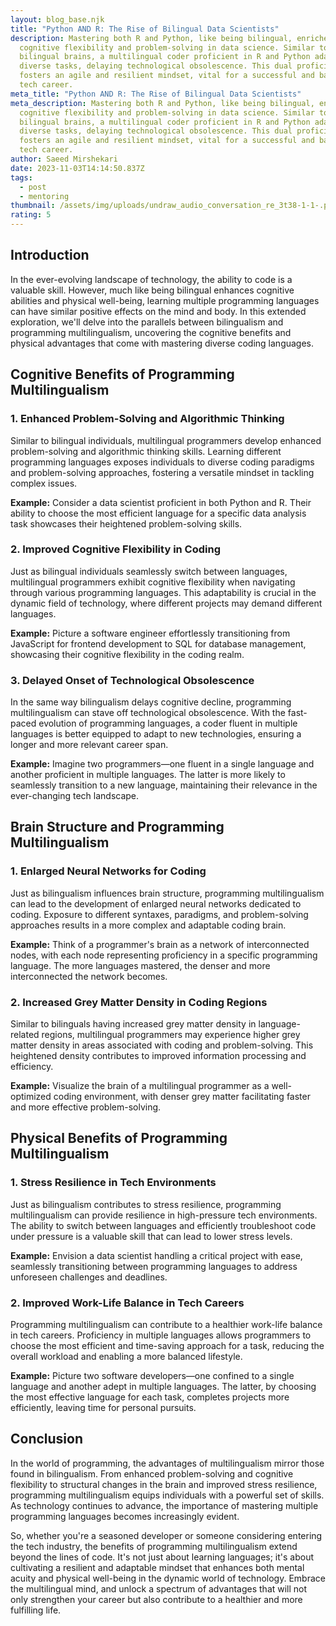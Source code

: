 ```yaml
---
layout: blog_base.njk
title: "Python AND R: The Rise of Bilingual Data Scientists"
description: Mastering both R and Python, like being bilingual, enriches
  cognitive flexibility and problem-solving in data science. Similar to
  bilingual brains, a multilingual coder proficient in R and Python adapts to
  diverse tasks, delaying technological obsolescence. This dual proficiency
  fosters an agile and resilient mindset, vital for a successful and balanced
  tech career.
meta_title: "Python AND R: The Rise of Bilingual Data Scientists"
meta_description: Mastering both R and Python, like being bilingual, enriches
  cognitive flexibility and problem-solving in data science. Similar to
  bilingual brains, a multilingual coder proficient in R and Python adapts to
  diverse tasks, delaying technological obsolescence. This dual proficiency
  fosters an agile and resilient mindset, vital for a successful and balanced
  tech career.
author: Saeed Mirshekari
date: 2023-11-03T14:14:50.837Z
tags:
  - post
  - mentoring
thumbnail: /assets/img/uploads/undraw_audio_conversation_re_3t38-1-1-.png
rating: 5
---
```

## Introduction

In the ever-evolving landscape of technology, the ability to code is a valuable skill. However, much like being bilingual enhances cognitive abilities and physical well-being, learning multiple programming languages can have similar positive effects on the mind and body. In this extended exploration, we'll delve into the parallels between bilingualism and programming multilingualism, uncovering the cognitive benefits and physical advantages that come with mastering diverse coding languages.

## **Cognitive Benefits of Programming Multilingualism**

### **1. Enhanced Problem-Solving and Algorithmic Thinking**

Similar to bilingual individuals, multilingual programmers develop enhanced problem-solving and algorithmic thinking skills. Learning different programming languages exposes individuals to diverse coding paradigms and problem-solving approaches, fostering a versatile mindset in tackling complex issues.

**Example:** Consider a data scientist proficient in both Python and R. Their ability to choose the most efficient language for a specific data analysis task showcases their heightened problem-solving skills.

### **2. Improved Cognitive Flexibility in Coding**

Just as bilingual individuals seamlessly switch between languages, multilingual programmers exhibit cognitive flexibility when navigating through various programming languages. This adaptability is crucial in the dynamic field of technology, where different projects may demand different languages.

**Example:** Picture a software engineer effortlessly transitioning from JavaScript for frontend development to SQL for database management, showcasing their cognitive flexibility in the coding realm.

### **3. Delayed Onset of Technological Obsolescence**

In the same way bilingualism delays cognitive decline, programming multilingualism can stave off technological obsolescence. With the fast-paced evolution of programming languages, a coder fluent in multiple languages is better equipped to adapt to new technologies, ensuring a longer and more relevant career span.

**Example:** Imagine two programmers—one fluent in a single language and another proficient in multiple languages. The latter is more likely to seamlessly transition to a new language, maintaining their relevance in the ever-changing tech landscape.

## **Brain Structure and Programming Multilingualism**

### **1. Enlarged Neural Networks for Coding**

Just as bilingualism influences brain structure, programming multilingualism can lead to the development of enlarged neural networks dedicated to coding. Exposure to different syntaxes, paradigms, and problem-solving approaches results in a more complex and adaptable coding brain.

**Example:** Think of a programmer's brain as a network of interconnected nodes, with each node representing proficiency in a specific programming language. The more languages mastered, the denser and more interconnected the network becomes.

### **2. Increased Grey Matter Density in Coding Regions**

Similar to bilinguals having increased grey matter density in language-related regions, multilingual programmers may experience higher grey matter density in areas associated with coding and problem-solving. This heightened density contributes to improved information processing and efficiency.

**Example:** Visualize the brain of a multilingual programmer as a well-optimized coding environment, with denser grey matter facilitating faster and more effective problem-solving.

## **Physical Benefits of Programming Multilingualism**

### **1. Stress Resilience in Tech Environments**

Just as bilingualism contributes to stress resilience, programming multilingualism can provide resilience in high-pressure tech environments. The ability to switch between languages and efficiently troubleshoot code under pressure is a valuable skill that can lead to lower stress levels.

**Example:** Envision a data scientist handling a critical project with ease, seamlessly transitioning between programming languages to address unforeseen challenges and deadlines.

### **2. Improved Work-Life Balance in Tech Careers**

Programming multilingualism can contribute to a healthier work-life balance in tech careers. Proficiency in multiple languages allows programmers to choose the most efficient and time-saving approach for a task, reducing the overall workload and enabling a more balanced lifestyle.

**Example:** Picture two software developers—one confined to a single language and another adept in multiple languages. The latter, by choosing the most effective language for each task, completes projects more efficiently, leaving time for personal pursuits.

## **Conclusion**

In the world of programming, the advantages of multilingualism mirror those found in bilingualism. From enhanced problem-solving and cognitive flexibility to structural changes in the brain and improved stress resilience, programming multilingualism equips individuals with a powerful set of skills. As technology continues to advance, the importance of mastering multiple programming languages becomes increasingly evident.

So, whether you're a seasoned developer or someone considering entering the tech industry, the benefits of programming multilingualism extend beyond the lines of code. It's not just about learning languages; it's about cultivating a resilient and adaptable mindset that enhances both mental acuity and physical well-being in the dynamic world of technology. Embrace the multilingual mind, and unlock a spectrum of advantages that will not only strengthen your career but also contribute to a healthier and more fulfilling life.